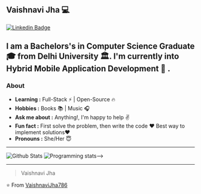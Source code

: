 ## Vaishnavi Jha 💻

[![Linkedin Badge](https://img.shields.io/badge/-vaishnavijha-blue?style=flat-square&logo=Linkedin&logoColor=white&link=https://www.linkedin.com/in/vaishnavijha/)](https://www.linkedin.com/in/vaishnavijha/)  


I am a Bachelors's in Computer Science Graduate 🎓 from Delhi University 🏛. I'm currently into Hybrid Mobile Application Development :iphone: .
---------------------------------------------------------------------------------------------------------------------------------------------------------------------------------
### About
-  **Learning :** Full-Stack :zap: | Open-Source :fire:	
-  **Hobbies :** Books :books: | Music :headphones:
-  **Ask me about :** Anything!, I'm happy to help :v:
-  **Fun fact :** First solve the problem, then write the code :heart: Best way to implement solutions:heart: 
-  **Pronouns :** She/Her :innocent:

---------------------------------------------------------------------------------------------------------------------------------------------------------------------------------

![Github Stats](https://github-readme-stats.vercel.app/api?username=VaishnaviJha786&show_icons=true)
![Programming stats](https://github-readme-stats.vercel.app/api/top-langs/?username=VaishnaviJha786&show_icons=true&hide_border=true")-->



---------------------------------------------------------------------------------------------------------------------------------------------------------------------------------
> Vaishnavi Jha

⭐️ From [VaishnaviJha786](http://www.github.com/VaishnaviJha786)
